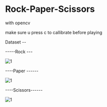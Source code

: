 # Rock-Paper-Scissors
with opencv

make sure u press c to callibrate before playing

Dataset -- 



-----Rock ---


![1](https://user-images.githubusercontent.com/57085869/182186278-8a55cd16-1039-4f44-9395-56fe112672bb.jpg)





----Paper ------


![1](https://user-images.githubusercontent.com/57085869/182186346-0a96713a-b94e-4812-b550-e07a07993613.jpg)



----Scissors------


![1](https://user-images.githubusercontent.com/57085869/182186449-59c14121-e24b-4891-99a5-c1a8efb32b39.jpg)




